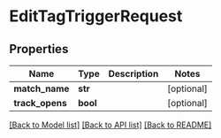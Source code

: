 # EditTagTriggerRequest

## Properties
Name | Type | Description | Notes
------------ | ------------- | ------------- | -------------
**match_name** | **str** |  | [optional] 
**track_opens** | **bool** |  | [optional] 

[[Back to Model list]](../README.md#documentation-for-models) [[Back to API list]](../README.md#documentation-for-api-endpoints) [[Back to README]](../README.md)


